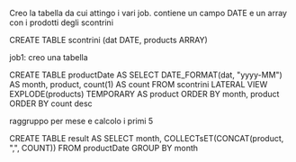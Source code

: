 Creo la tabella da cui attingo i vari job. contiene un campo DATE e un array con i prodotti degli scontrini

CREATE TABLE scontrini (dat DATE, products ARRAY<STRING>)

job1:
creo una tabella

CREATE TABLE productDate AS 
	SELECT DATE_FORMAT(dat, "yyyy-MM") AS month, product, count(1)
	AS count
	FROM scontrini LATERAL VIEW EXPLODE(products) TEMPORARY AS product
	ORDER BY month, product
	ORDER BY count desc

raggruppo per mese e calcolo i primi 5

CREATE TABLE result AS 
	SELECT month, COLLECTsET(CONCAT(product, ",", COUNT))
	FROM productDate
	GROUP BY month